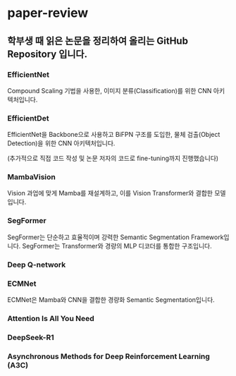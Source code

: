# paper-review

## 학부생 때 읽은 논문을 정리하여 올리는 GitHub Repository 입니다.

### EfficientNet
Compound Scaling 기법을 사용한, 이미지 분류(Classification)를 위한 CNN 아키텍처입니다.

### EfficientDet
EfficientNet을 Backbone으로 사용하고 BiFPN 구조를 도입한, 물체 검출(Object Detection)을 위한 CNN 아키텍처입니다.

(추가적으로 직접 코드 작성 및 논문 저자의 코드로 fine-tuning까지 진행했습니다)

### MambaVision
Vision 과업에 맞게 Mamba를 재설계하고, 이를 Vision Transformer와 결합한 모델입니다.

### SegFormer
SegFormer는 단순하고 효율적이며 강력한 Semantic Segmentation Framework입니다. SegFormer는 Transformer와 경량의 MLP 디코더를 통합한 구조입니다.

### Deep Q-network

### ECMNet
ECMNet은 Mamba와 CNN을 결합한 경량화 Semantic Segmentation입니다.

### Attention Is All You Need

### DeepSeek-R1

### Asynchronous Methods for Deep Reinforcement Learning (A3C)


